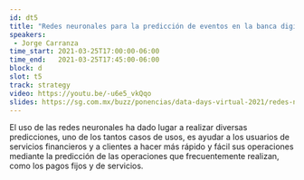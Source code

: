 ```yaml
---
id: dt5
title: "Redes neuronales para la predicción de eventos en la banca digital"
speakers:
 - Jorge Carranza
time_start: 2021-03-25T17:00:00-06:00
time_end:   2021-03-25T17:45:00-06:00
block: d
slot: t5
track: strategy
video: https://youtu.be/-u6e5_vkQqo
slides: https://sg.com.mx/buzz/ponencias/data-days-virtual-2021/redes-neuronales-para-la-prediccion-de-eventos-en-la-banca
---
```


El uso de las redes neuronales ha dado lugar a realizar diversas predicciones, uno de los tantos casos de usos, es ayudar a los usuarios de servicios financieros y a clientes a hacer más rápido y fácil sus operaciones mediante la predicción de las operaciones que frecuentemente realizan, como los pagos fijos y de servicios.